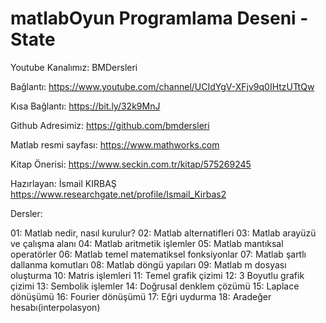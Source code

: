 ﻿# matlabOyun Programlama Deseni - State

Youtube Kanalımız: BMDersleri

Bağlantı: https://www.youtube.com/channel/UCIdYgV-XFjv9q0IHtzUTtQw

Kısa Bağlantı: https://bit.ly/32k9MnJ

Github Adresimiz: https://github.com/bmdersleri

Matlab resmi sayfası: https://www.mathworks.com

Kitap Önerisi: https://www.seckin.com.tr/kitap/575269245

Hazırlayan: İsmail KIRBAŞ https://www.researchgate.net/profile/Ismail_Kirbas2

Dersler:

01: Matlab nedir, nasıl kurulur?
02: Matlab alternatifleri
03: Matlab arayüzü ve çalışma alanı
04: Matlab aritmetik işlemler
05: Matlab mantıksal operatörler
06: Matlab temel matematiksel fonksiyonlar
07: Matlab şartlı dallanma komutları
08: Matlab döngü yapıları
09: Matlab m dosyası oluşturma 
10: Matris işlemleri
11: Temel grafik çizimi
12: 3 Boyutlu grafik çizimi
13: Sembolik işlemler
14: Doğrusal denklem çözümü
15: Laplace dönüşümü
16: Fourier dönüşümü
17: Eğri uydurma
18: Aradeğer hesabı(interpolasyon)
